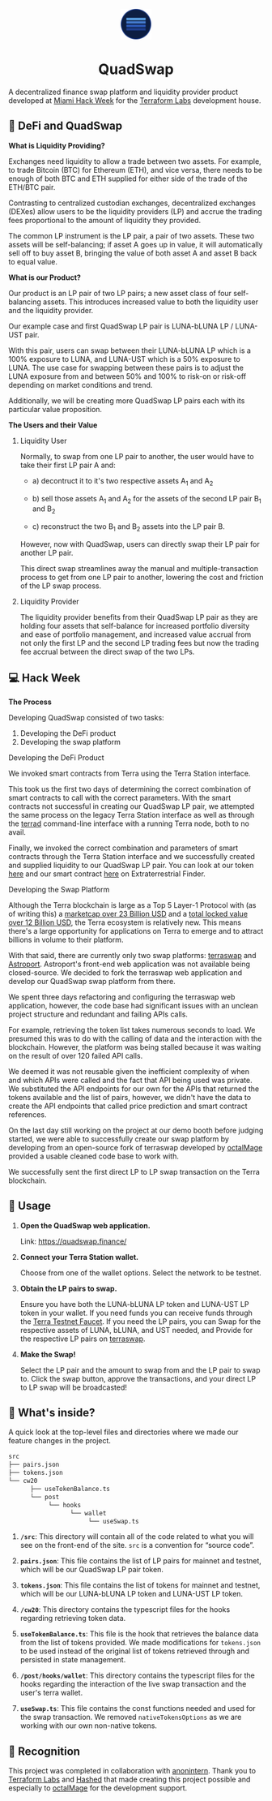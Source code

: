 <p align="center">
  <a href="https://www.quadswap.finance">
    <img alt="Quadswap Logo" src="src/images/quadswap-logo-blue-bordered-thin.png" width="60" />
  </a>
</p>
<h1 align="center">
  QuadSwap
</h1>

A decentralized finance swap platform and liquidity provider product developed at [Miami Hack Week](https://twitter.com/MiamiHackWeek) for the [Terraform Labs](https://www.terra.money/) development house.

## 🤝 DeFi and QuadSwap

**What is Liquidity Providing?**

Exchanges need liquidity to allow a trade between two assets. For example, to trade Bitcoin (BTC) for Ethereum (ETH), and vice versa, there needs to be enough of both BTC and ETH supplied for either side of the trade of the ETH/BTC pair.

Contrasting to centralized custodian exchanges, decentralized exchanges (DEXes) allow users to be the liquidity providers (LP) and accrue the trading fees proportional to the amount of liquidity they provided.

The common LP instrument is the LP pair, a pair of two assets. These two assets will be self-balancing; if asset A goes up in value, it will automatically sell off to buy asset B, bringing the value of both asset A and asset B back to equal value.

**What is our Product?**

Our product is an LP pair of two LP pairs; a new asset class of four self-balancing assets. This introduces increased value to both the liquidity user and the liquidity provider.

Our example case and first QuadSwap LP pair is LUNA-bLUNA LP / LUNA-UST pair.

With this pair, users can swap between their LUNA-bLUNA LP which is a 100% exposure to LUNA, and LUNA-UST which is a 50% exposure to LUNA. The use case for swapping between these pairs is to adjust the LUNA exposure from and between 50% and 100% to risk-on or risk-off depending on market conditions and trend.

Additionally, we will be creating more QuadSwap LP pairs each with its particular value proposition.

**The Users and their Value**

1. Liquidity User

    Normally, to swap from one LP pair to another, the user would have to take their first LP pair A and:
    
    - a) decontruct it to it's two respective assets A<sub>1</sub> and A<sub>2</sub> 

    - b) sell those assets A<sub>1</sub> and A<sub>2</sub> for the assets of the second LP pair B<sub>1</sub> and B<sub>2</sub>

    - c) reconstruct the two B<sub>1</sub> and B<sub>2</sub> assets into the LP pair B.

    However, now with QuadSwap, users can directly swap their LP pair for another LP pair.

    This direct swap streamlines away the manual and multiple-transaction process to get from one LP pair to another, lowering the cost and friction of the LP swap process.

1. Liquidity Provider

    The liquidity provider benefits from their QuadSwap LP pair as they are holding four assets that self-balance for increased portfolio diversity and ease of portfolio management, and increased value accrual from not only the first LP and the second LP trading fees but now the trading fee accrual between the direct swap of the two LPs.

## 💻 Hack Week

**The Process**

Developing QuadSwap consisted of two tasks:
1. Developing the DeFi product
1. Developing the swap platform

Developing the DeFi Product

We invoked smart contracts from Terra using the Terra Station interface.

This took us the first two days of determining the correct combination of smart contracts to call with the correct parameters. With the smart contracts not successful in creating our QuadSwap LP pair, we attempted the same process on the legacy Terra Station interface as well as through the [terrad](https://docs.terra.money/docs/develop/how-to/terrad/using-terrad.html) command-line interface with a running Terra node, both to no avail.

Finally, we invoked the correct combination and parameters of smart contracts through the Terra Station interface and we successfully created and supplied liquidity to our QuadSwap LP pair. You can look at our token [here](https://finder.extraterrestrial.money/testnet/address/terra14fyevljvlw9qtk08vxak902jw835la6ach5m30) and our smart contract [here](https://finder.extraterrestrial.money/testnet/address/terra1xmthceqzfqvrrcnhfzdaku30w5ja7r02h3sgkn) on Extraterrestrial Finder.

Developing the Swap Platform

Although the Terra blockchain is large as a Top 5 Layer-1 Protocol with (as of writing this) a [marketcap over 23 Billion USD](https://cryptowat.ch/assets) and a [total locked value over 12 Billion USD](https://defillama.com/chain/Terra), the Terra ecosystem is relatively new. This means there's a large opportunity for applications on Terra to emerge and to attract billions in volume to their platform.

With that said, there are currently only two swap platforms: [terraswap](https://terraswap.io/) and [Astroport](https://astroport.fi/). Astroport's front-end web application was not available being closed-source. We decided to fork the terraswap web application and develop our QuadSwap swap platform from there.

We spent three days refactoring and configuring the terraswap web application, however, the code base had significant issues with an unclean project structure and redundant and failing APIs calls.

For example, retrieving the token list takes numerous seconds to load. We presumed this was to do with the calling of data and the interaction with the blockchain. However, the platform was being stalled because it was waiting on the result of over 120 failed API calls.

We deemed it was not reusable given the inefficient complexity of when and which APIs were called and the fact that API being used was private. We substituted the API endpoints for our own for the APIs that returned the tokens available and the list of pairs, however, we didn't have the data to create the API endpoints that called price prediction and smart contract references.

On the last day still working on the project at our demo booth before judging started, we were able to successfully create our swap platform by developing from an open-source fork of terraswap developed by [octalMage](https://github.com/octalmage) provided a usable cleaned code base to work with.

We successfully sent the first direct LP to LP swap transaction on the Terra blockchain.

## 🚀 Usage

1.  **Open the QuadSwap web application.**

    Link: https://quadswap.finance/

1.  **Connect your Terra Station wallet.**

    Choose from one of the wallet options. Select the network to be testnet.
    
1.  **Obtain the LP pairs to swap.**

    Ensure you have both the LUNA-bLUNA LP token and LUNA-UST LP token in your wallet. If you need funds you can receive funds through the [Terra Testnet Faucet](https://faucet.terra.money/). If you need the LP pairs, you can Swap for the respective assets of LUNA, bLUNA, and UST needed, and Provide for the respective LP pairs on [terraswap](https://app.terraswap.io/swap?to=&type=swap&from=uluna).

1.  **Make the Swap!**

    Select the LP pair and the amount to swap from and the LP pair to swap to. Click the swap button, approve the transactions, and your direct LP to LP swap will be broadcasted!


## 🧐 What's inside?

A quick look at the top-level files and directories where we made our feature changes in the project.

    src
    ├── pairs.json
    ├── tokens.json
    └── cw20
          ├── useTokenBalance.ts
          └── post
               └── hooks
                     └── wallet
                          └── useSwap.ts



1.  **`/src`**: This directory will contain all of the code related to what you will see on the front-end of the site. `src` is a convention for “source code”.

1.  **`pairs.json`**: This file contains the list of LP pairs for mainnet and testnet, which will be our QuadSwap LP pair token.

1.  **`tokens.json`**: This file contains the list of tokens for mainnet and testnet, which will be our LUNA-bLUNA LP token and LUNA-UST LP token.

1.  **`/cw20`**: This directory contains the typescript files for the hooks regarding retrieving token data.

1.  **`useTokenBalance.ts`**: This file is the hook that retrieves the balance data from the list of tokens provided. We made modifications for `tokens.json` to be used instead of the original list of tokens retrieved through and persisted in state management.

1.  **`/post/hooks/wallet`**: This directory contains the typescript files for the hooks regarding the interaction of the live swap transaction and the user's terra wallet.

1.  **`useSwap.ts`**: This file contains the const functions needed and used for the swap transaction. We removed `nativeTokensOptions` as we are working with our own non-native tokens.

## 📣 Recognition

This project was completed in collaboration with [anonintern](https://github.com/anonintern). Thank you to [Terraform Labs](https://www.terra.money/) and [Hashed](https://www.hashed.com/) that made creating this project possible and especially to [octalMage](https://github.com/octalmage) for the development support.
